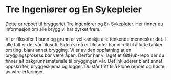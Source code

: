 # Tre Ingeniører og En Sykepleier
Dette er repoet til bryggeriet Tre Ingeniører og En Sykepleier. Her finner du informasjon om alle brygg vi har dyrket frem. 

Vi er filosofer. I bunn og grunn er vel kanskje alle tenkende mennesker det. I alle fall er det vår filosofi. Siden vi nå er filosofer har vi rett til å lufte tanker om ting, blant annet brygging. Vi er av den oppfatning at en bryggingsprosess bør være åpen. Derfor har vi laget et GitHub-repo der du finner alt bakgrunnsmateriale til bryggingen vår. Det inkluderer blant annet oppskrifter, bryggeskjema og logger. Du står fritt til å klone repoet og høste av våre erfaringer.
